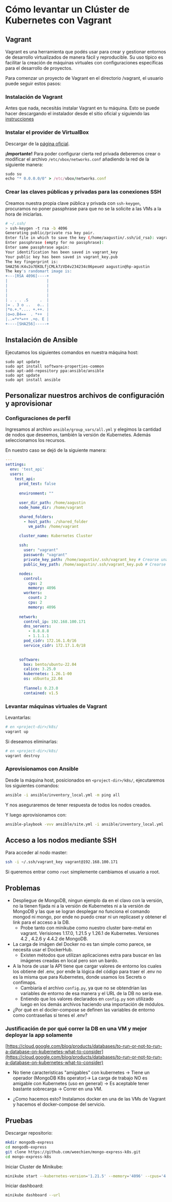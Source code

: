 # Cómo levantar un Clúster de Kubernetes con Vagrant

## Vagrant

Vagrant es una herramienta que podés usar para crear y gestionar entornos de desarrollo virtualizados de manera fácil y reproducible. Su uso típico es facilitar la creación de máquinas virtuales con configuraciones específicas para el desarrollo de proyectos.

Para comenzar un proyecto de Vagrant en el directorio /vagrant, el usuario puede seguir estos pasos:

### Instalación de Vagrant

Antes que nada, necesitás instalar Vagrant en tu máquina. Esto se puede hacer descargando el instalador desde el sitio oficial y siguiendo las [instrucciones](https://developer.hashicorp.com/vagrant/tutorials/getting-started/getting-started-install)

### Instalar el provider de VirtualBox

Descargar de la  [página oficial](https://www.virtualbox.org/wiki/Linux_Downloads).

**¡Importante!** Para poder configurar cierta red privada deberemos crear o modificar el archivo `/etc/vbox/networks.conf` añadiendo la red de la siguiente manera:

```ruby
sudo su
echo "* 0.0.0.0/0" > /etc/vbox/networks.conf
```

### Crear las claves públicas y privadas para las conexiones SSH

Creamos nuestra propia clave pública y privada con `ssh-keygen`, procuramos no poner passphrase para que no se la solicite a las VMs a la hora de iniciarlas.

```bash
# ~/.ssh/
> ssh-keygen -t rsa -b 4096
Generating public/private rsa key pair.
Enter file in which to save the key (/home/aagustin/.ssh/id_rsa): vagrant_key
Enter passphrase (empty for no passphrase): 
Enter same passphrase again: 
Your identification has been saved in vagrant_key
Your public key has been saved in vagrant_key.pub
The key fingerprint is:
SHA256:K4v2o7EKOLfjCMLk7zVD4v234234c06peueU aagustin@hp-agustin
The key's randomart image is:
+---[RSA 4096]----+
|                 |
|                 |
|                 |
|                 |
| . . . .S     .  |
|= . 3 o ..   o.. |
|*o.+.*.... +.++. |
|o=o.B4==  . *++  |
|..=*+*=++ .+o. E |
+----[SHA256]-----+
```

## Instalación de Ansible

Ejecutamos los siguientes comandos en nuestra máquina host:

```
sudo apt update
sudo apt install software-properties-common
sudo apt-add-repository ppa:ansible/ansible
sudo apt update
sudo apt install ansible
```

## Personalizar nuestros archivos de configuración y aprovisionar

### Configuraciones de perfil

Ingresamos al archivo `ansible/group_vars/all.yml` y elegimos la cantidad de nodos que deseemos, también la versión de Kubernetes. Además seleccionamos los recursos.

En nuestro caso se dejó de la siguiente manera:

```yaml
---
settings:
  env: 'test_api'
  users:
    test_api:
      prod_test: false
      
      environment: ""
      
      user_dir_path: /home/aagustin
      node_home_dir: /home/vagrant

      shared_folders:
        - host_path: ./shared_folder
          vm_path: /home/vagrant 

      cluster_name: Kubernetes Cluster
      
      ssh:
        user: "vagrant"
        password: "vagrant"
        private_key_path: /home/aagustin/.ssh/vagrant_key # Crearse una para que funcione
        public_key_path: /home/aagustin/.ssh/vagrant_key.pub # Crearse una para que funcione

      nodes:
        control:
          cpu: 2
          memory: 4096 
        workers:
          count: 2 
          cpu: 2 
          memory: 4096 
      
      network:
        control_ip: 192.168.100.171
        dns_servers:
          - 8.8.8.8
          - 1.1.1.1
        pod_cidr: 172.16.1.0/16
        service_cidr: 172.17.1.0/18
      

      software:
        box: bento/ubuntu-22.04
        calico: 3.25.0
        kubernetes: 1.26.1-00
        os: xUbuntu_22.04
 
        flannel: 0.23.0
        contained: v1.5


```

### Levantar máquinas virtuales de Vagrant

Levantarlas:

```sh
# en <project-dir>/k8s/
vagrant up
```

Si deseamos eliminarlas:

```sh
# en <project-dir>/k8s/
vagrant destroy
```

### Aprovisionamos con Ansible

Desde la máquina host, posicionados en `<project-dir>/k8s/`, ejecutaremos los siguientes comandos:

```sh
ansible -i ansible/inventory_local.yml -m ping all
```

Y nos aseguraremos de tener respuesta de todos los nodos creados.

Y luego aprovisionamos con:

```sh
ansible-playbook -vvv ansible/site.yml -i ansible/inventory_local.yml
```

## Acceso a los nodos mediante SSH

Para acceder al nodo master:

```sh
ssh -i ~/.ssh/vagrant_key vagrant@192.168.100.171
```

Si queremos entrar como `root` simplemente cambiamos el usuario a root.

## Problemas

- Despliegue de MongoDB, ningun ejemplo da en el clavo con la versión, no la tienen fijada ni a la versión de Kubernetes ni a la versión de MongoDB y las que se logran desplegar no funciona el comando mongod ni mongo, por ende no puedo crear ni un replicaset y obtener el link para el acceso a la DB.
  - Probe tanto con minikube como nuestro cluster bare-metal en vagrant. Verisiones 1.17.0, 1.21.5 y 1.26.1 de Kubernetes. Versiones 4.2 , 4.2.6 y 4.4.2 de MongoDB.
- La carga de imágen del Docker no es tan simple como parece, se necesita usar el DockerHub.
  - Existen métodos que utilizan aplicaciones extra para buscar en las imágenes creadas en local pero son un bardo.
- A la hora de usar la API tiene que cargar valores de entorno los cuales los obtiene del .env, por ende la lógica del código para traer el .env no es la misma que para Kubernetes, donde usamos los Secrets o confimaps.
  - Cambiaría el archivo `config.py`, ya que no se obtendrían las variables de entorno de esa manera y el URL de la DB no sería ese.
  - Entiendo que los valores declarados en `config.py` son utilizado luego en los demás archivos haciendo una importación de módulos.
- ¿Por qué en el docler-compose se definen las variables de entorno como contraseñas si tenes el .env?

### Justificación de por qué correr la DB en una VM y mejor deployar la app solamente

[https://cloud.google.com/blog/products/databases/to-run-or-not-to-run-a-database-on-kubernetes-what-to-consider](https://cloud.google.com/blog/products/databases/to-run-or-not-to-run-a-database-on-kubernetes-what-to-consider)

- No tiene características "amigables" con kubernetes -> Tiene un operador (MongoDB K8s operator)-> La carga de trabajo NO es amigable con Kubernetes (uso en general) -> Es aceptable tener bastante sobrecarga ->  Correr en una VM.

- ¿Como hacemos esto? Instalamos docker en una de las VMs de Vagrant y hacemos el docker-compose del servicio.

## Pruebas

Descargar repositorio:

```sh
mkdir mongodb-express
cd mongodb-express
git clone https://github.com/weechien/mongo-express-k8s.git
cd mongo-express-k8s
```

Iniciar Cluster de Minikube:

```sh
minikube start --kubernetes-version='1.21.5' --memory='4096' --cpus='4' --disk-size='25GB' --vm=true --nodes=1 -p "test-1.21.5"
```

Iniciar dashboard:

```sh
minikube dashboard --url
```
